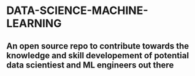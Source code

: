 # DATA-SCIENCE-MACHINE-LEARNING

## An open source repo to contribute towards the knowledge and skill developement of potential data scientiest and ML engineers out there
